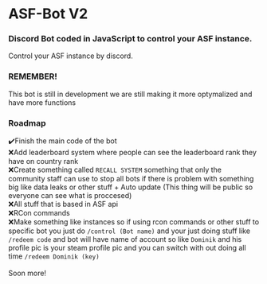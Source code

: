 # ASF-Bot V2

### Discord Bot coded in JavaScript to control your ASF instance.
Control your ASF instance by discord.

### REMEMBER!
This bot is still in development we are still making it more optymalized and have more functions

### Roadmap
✔️Finish the main code of the bot<br>
❌Add leaderboard system where people can see the leaderboard rank they have on country rank<br>
❌Create something called `RECALL SYSTEM` something that only the community staff can use to stop all bots if there is problem with something big like data leaks or other stuff + Auto update (This thing will be public so everyone can see what is proccesed)<br>
❌All stuff that is based in ASF api<br>
❌RCon commands<br>
❌Make something like instances so if using rcon commands or other stuff to specific bot you just do `/control (Bot name)` and your just doing stuff like `/redeem code` and bot will have name of account so like `Dominik` and his profile pic is your steam profile pic and you can switch with out doing all time `/redeem Dominik (key)`<br><br>
Soon more!

